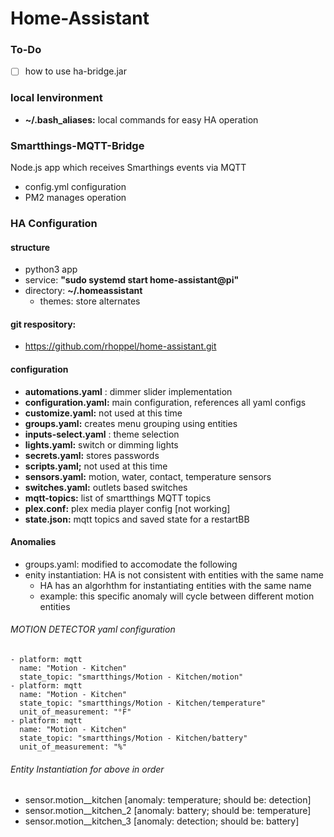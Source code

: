 # Home-Assistant

### To-Do
- [ ] how to use ha-bridge.jar [](https://github.com/bwssytems/ha-bridge)

### local lenvironment
- __~/.bash_aliases:__ local commands for easy HA operation

### Smartthings-MQTT-Bridge
Node.js app which receives Smarthings events via MQTT
- config.yml configuration 
- PM2 manages operation

### HA Configuration

#### structure
- python3 app
- service: __"sudo systemd start home-assistant@pi"__
- directory: __~/.homeassistant__
  - themes: store alternates

#### git respository: 
- https://github.com/rhoppel/home-assistant.git

#### configuration
- __automations.yaml__ : dimmer slider implementation
- __configuration.yaml:__ main configuration, references all yaml configs
- __customize.yaml:__ not used at this time 
- __groups.yaml:__ creates menu grouping using entities
- __inputs-select.yaml__ : theme selection 
- __lights.yaml:__ switch or dimming lights
- __secrets.yaml:__ stores passwords
- __scripts.yaml;__ not used at this time
- __sensors.yaml:__ motion, water, contact, temperature sensors
- __switches.yaml:__ outlets based switches
- __mqtt-topics:__ list of smartthings MQTT topics
- __plex.conf:__ plex media player config [not working]
- __state.json:__ mqtt topics and saved state for a restartBB 

#### Anomalies
- groups.yaml: modified to accomodate the following
- enity instantiation: HA is not consistent with entities with the same name
  - HA has an algorhthm for instantiating entities with the same name
  - example:  this specific anomaly will cycle between different motion entities

###### MOTION DETECTOR  yaml configuration
    - platform: mqtt
      name: "Motion - Kitchen"
      state_topic: "smartthings/Motion - Kitchen/motion"
    - platform: mqtt
      name: "Motion - Kitchen"
      state_topic: "smartthings/Motion - Kitchen/temperature"
      unit_of_measurement: "°F"
    - platform: mqtt
      name: "Motion - Kitchen"
      state_topic: "smartthings/Motion - Kitchen/battery"
      unit_of_measurement: "%"

###### Entity Instantiation for above in order
-  sensor.motion__kitchen [anomaly: temperature; should be: detection]
-  sensor.motion__kitchen_2 [anomaly: battery; should be: temperature]
-  sensor.motion__kitchen_3 [anomaly: detection; should be: battery]

